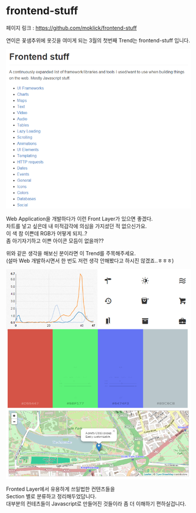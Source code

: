 # frontend-stuff

페이지 링크 : https://github.com/moklick/frontend-stuff

연이은 꽃샘추위에 옷깃을 여미게 되는 3월의 첫번째 Trend는 frontend-stuff 입니다.

![이미지](../img/005$01.png)

Web Application을 개발하다가 이런 Front Layer가 있으면 좋겠다.  
차트를 넣고 싶은데 내 미적감각에 의심을 가지셨던 적 없으신가요.  
이 색 참 이쁜데 RGB가 어떻게 되지..?  
좀 아기자기하고 이쁜 아이콘 모듬이 없을까??  

위와 같은 생각을 해보신 분이라면 이 Trend를 주목해주세요.  
(설마 Web 개발하시면서 한 번도 저런 생각 안해봤다고 하시진 않겠죠..ㅎㅎㅎ)  

![이미지](../img/005$02.png)

Fronted Layer에서 유용하게 쓰일법한 컨텐츠들을  
Section 별로 분류하고 정리해두었답니다.  
대부분의 컨테츠들이 Javascript로 만들어진 것들이라 좀 더 이해하기 편하실겁니다.  
